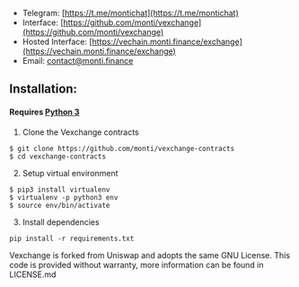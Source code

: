 * Telegram: [https://t.me/montichat](https://t.me/montichat)
* Interface: [https://github.com/monti/vexchange](https://github.com/monti/vexchange)
* Hosted Interface: [https://vechain.monti.finance/exchange](https://vechain.monti.finance/exchange)
* Email: [contact@monti.finance](mailto:contact@monti.finance)

## Installation:

#### Requires [Python 3](https://www.python.org/download/releases/3.0/)

1) Clone the Vexchange contracts
```
$ git clone https://github.com/monti/vexchange-contracts
$ cd vexchange-contracts
```

2) Setup virtual environment
```
$ pip3 install virtualenv
$ virtualenv -p python3 env
$ source env/bin/activate
```

3) Install dependencies
```
pip install -r requirements.txt
```
Vexchange is forked from Uniswap and adopts the same GNU License. This code is provided without warranty, more information can be found in LICENSE.md